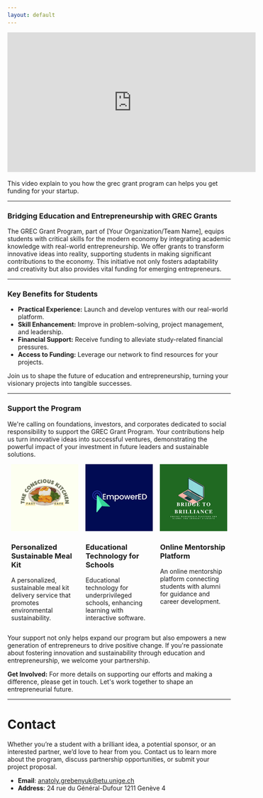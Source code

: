 ```yaml
---
layout: default
---
```



<div class="video-and-description">
    <!-- Video Section -->
    <div class="video-container">
        <iframe width="560" height="315" src="https://www.youtube.com/embed/677ZtSMr4-4?si=g_csoMIs3bRguMoB" title="YouTube video player" frameborder="0" allow="accelerometer; autoplay; clipboard-write; encrypted-media; gyroscope; picture-in-picture; web-share" referrerpolicy="strict-origin-when-cross-origin" allowfullscreen></iframe>
    </div>
    <div class="video-description">
        <p>This video explain to you how the grec grant program can helps you get funding for your startup.</p>
    </div>
</div>

---

### Bridging Education and Entrepreneurship with GREC Grants

The GREC Grant Program, part of [Your Organization/Team Name], equips students with critical skills for the modern economy by integrating academic knowledge with real-world entrepreneurship. We offer grants to transform innovative ideas into reality, supporting students in making significant contributions to the economy. This initiative not only fosters adaptability and creativity but also provides vital funding for emerging entrepreneurs.

---

### Key Benefits for Students

- **Practical Experience:** Launch and develop ventures with our real-world platform.
- **Skill Enhancement:** Improve in problem-solving, project management, and leadership.
- **Financial Support:** Receive funding to alleviate study-related financial pressures.
- **Access to Funding:** Leverage our network to find resources for your projects.

Join us to shape the future of education and entrepreneurship, turning your visionary projects into tangible successes.

---

### Support the Program

We're calling on foundations, investors, and corporates dedicated to social responsibility to support the GREC Grant Program. Your contributions help us turn innovative ideas into successful ventures, demonstrating the powerful impact of your investment in future leaders and sustainable solutions.

<div style="display: flex; justify-content: space-around; align-items: flex-start;">
    <div style="width: 30%;">
        <img src="/img/project1.jpeg" alt="Sustainable Meal Kit" style="width: 100%;">
        <h3>Personalized Sustainable Meal Kit</h3>
        <p>A personalized, sustainable meal kit delivery service that promotes environmental sustainability.</p>
    </div>
    <div style="width: 30%;">
        <img src="/img/project2.jpeg" alt="Educational Technology" style="width: 100%;">
        <h3>Educational Technology for Schools</h3>
        <p>Educational technology for underprivileged schools, enhancing learning with interactive software.</p>
    </div>
    <div style="width: 30%;">
        <img src="/img/project3.jpeg" alt="Online Mentorship Platform" style="width: 100%;">
        <h3>Online Mentorship Platform</h3>
        <p>An online mentorship platform connecting students with alumni for guidance and career development.</p>
    </div>
</div>

Your support not only helps expand our program but also empowers a new generation of entrepreneurs to drive positive change. If you're passionate about fostering innovation and sustainability through education and entrepreneurship, we welcome your partnership.

**Get Involved:** For more details on supporting our efforts and making a difference, please get in touch. Let's work together to shape an entrepreneurial future.

---

# Contact
Whether you’re a student with a brilliant idea, a potential sponsor, or an interested partner, we’d love to hear from you. Contact us to learn more about the program, discuss partnership opportunities, or submit your project proposal.

- **Email**: anatoly.grebenyuk@etu.unige.ch
- **Address**: 24 rue du Général-Dufour 1211 Genève 4
